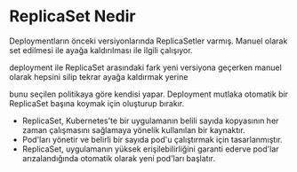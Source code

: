 # ReplicaSet Nedir

Deploymentların önceki versiyonlarında ReplicaSetler varmış. Manuel olarak set edilmesi ile ayağa kaldırılması ile
ilgili çalışıyor.

deployment ile ReplicaSet arasındaki fark yeni versiyona geçerken manuel olarak hepsini silip tekrar ayağa kaldırmak
yerine

bunu seçilen politikaya göre kendisi yapar. Deployment mutlaka otomatik bir ReplicaSet başına koymak için oluşturup
bırakır.

* ReplicaSet, Kubernetes'te bir uygulamanın belili sayıda kopyasının her zaman çalışmasını sağlamaya yönelik kullanılan
  bir kaynaktır.
* Pod'ları yönetir ve belirli bir sayıda pod'u çalıştırmak için tasarlanmıştır.
* ReplicaSet, uygulamanın yüksek erişilebilirliğini garanti ederve pod'lar arızalandığında otomatik olarak yeni pod'ları
  başlatır.